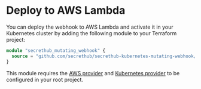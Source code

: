 # Deploy to AWS Lambda

You can deploy the webhook to AWS Lambda and activate it in your Kubernetes cluster by adding the following module to your Terraform project: 

```terraform
module "secrethub_mutating_webhook" {
  source = "github.com/secrethub/secrethub-kubernetes-mutating-webhook//deploy/aws-lambda?ref=v0.2.0"
}
```

This module requires the [AWS provider](https://registry.terraform.io/providers/hashicorp/aws/latest/docs) and [Kubernetes provider](https://registry.terraform.io/providers/hashicorp/kubernetes/latest/docs) to be configured in your root project.
